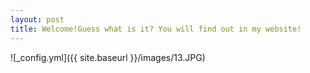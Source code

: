 ```yaml
---
layout: post
title: Welcome!Guess what is it? You will find out in my website!
---
```



![_config.yml]({{ site.baseurl }}/images/13.JPG)
